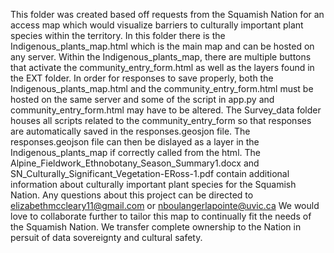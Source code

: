 This folder was created based off requests from the Squamish Nation for an access map which would visualize barriers to culturally important plant species within the territory. 
In this folder there is the Indigenous_plants_map.html which is the main map and can be hosted on any server. Within the Indigenous_plants_map, there are multiple buttons that activate the community_entry_form.html as well as the layers found in the EXT folder. 
In order for responses to save properly, both the Indigenous_plants_map.html and the community_entry_form.html must be hosted on the same server and some of the script in app.py and community_entry_form.html may have to be altered. 
The Survey_data folder houses all scripts related to the community_entry_form so that responses are automatically saved in the responses.geosjon file. The responses.geojson file can then be dislayed as a layer in the Indigenous_plants_map if correctly called from the html. 
The Alpine_Fieldwork_Ethnobotany_Season_Summary1.docx and SN_Culturally_Significant_Vegetation-ERoss-1.pdf contain additional information about culturally important plant species for the Squamish Nation. 
Any questions about this project can be directed to elizabethmccleary11@gmail.com or nboulangerlapointe@uvic.ca 
We would love to collaborate further to tailor this map to continually fit the needs of the Squamish Nation. 
We transfer complete ownership to the Nation in persuit of data sovereignty and cultural safety. 